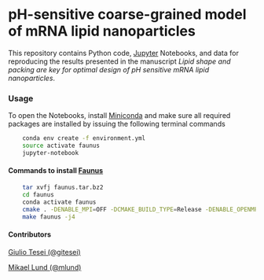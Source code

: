# pH-sensitive coarse-grained model of mRNA lipid nanoparticles

This repository contains Python code, [Jupyter](http://jupyter.org) Notebooks, and data for reproducing the results presented in the manuscript _Lipid shape and packing are key for optimal design of pH sensitive mRNA lipid nanoparticles_.

### Usage

To open the Notebooks, install [Miniconda](https://conda.io/miniconda.html) and make sure all required packages are installed by issuing the following terminal commands

```bash
    conda env create -f environment.yml
    source activate faunus
    jupyter-notebook
```

#### Commands to install [Faunus](https://mlund.github.io/faunus/) 

```bash
    tar xvfj faunus.tar.bz2
    cd faunus
    conda activate faunus
    cmake . -DENABLE_MPI=OFF -DCMAKE_BUILD_TYPE=Release -DENABLE_OPENMP=OFF
    make faunus -j4
```

#### Contributors

[Giulio Tesei (@gitesei)](https://github.com/gitesei)

[Mikael Lund (@mlund)](https://github.com/mlund)
